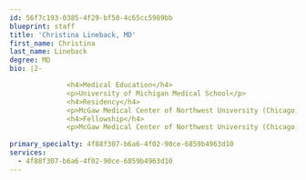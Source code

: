 ```yaml
---
id: 56f7c193-0385-4f29-bf50-4c65cc5989bb
blueprint: staff
title: 'Christina Lineback, MD'
first_name: Christina
last_name: Lineback
degree: MD
bio: |2-

              <h4>Medical Education</h4>
              <p>University of Michigan Medical School</p>
              <h4>Residency</h4>
              <p>McGaw Medical Center of Northwest University (Chicago, IL)</p>
              <h4>Fellowship</h4>
              <p>McGaw Medical Center of Northwest University (Chicago, IL)</p>
          
primary_specialty: 4f88f307-b6a6-4f02-90ce-6859b4963d10
services:
  - 4f88f307-b6a6-4f02-90ce-6859b4963d10
---
```

